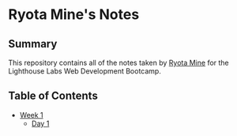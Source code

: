 # Ryota Mine's Notes

## Summary

This repository contains all of the notes taken by [Ryota Mine](https://github.com/ryotamine/lighthouse-web-notes) for the Lighthouse Labs Web Development Bootcamp.

## Table of Contents
* [Week 1](/Week_1)
  * [Day 1](/Week_1/Day_1)